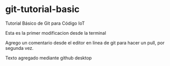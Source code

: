 # git-tutorial-basic
Tutorial Básico de Git para Código IoT

Esta es la primer modificacion desde la terminal

Agrego un comentario desde el editor en linea de git para hacer un pull, por segunda vez. 

Texto agregado mediante github desktop


